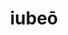 ---
title: iubeō
meaning: to order
ch: [ten, f1, f, ss, ss1]
pos: verb
inf: iubēre
secondppstem: iub
infend: ēre
conjugation: second
---